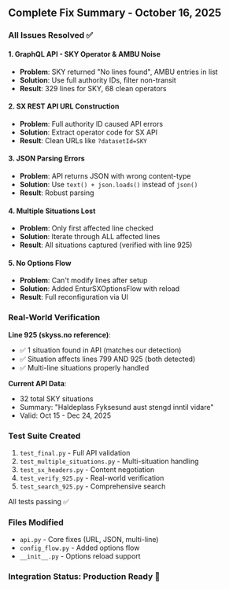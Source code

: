 ## Complete Fix Summary - October 16, 2025

### All Issues Resolved ✅

#### 1. GraphQL API - SKY Operator & AMBU Noise
- **Problem**: SKY returned "No lines found", AMBU entries in list
- **Solution**: Use full authority IDs, filter non-transit
- **Result**: 329 lines for SKY, 68 clean operators

#### 2. SX REST API URL Construction
- **Problem**: Full authority ID caused API errors
- **Solution**: Extract operator code for SX API
- **Result**: Clean URLs like `?datasetId=SKY`

#### 3. JSON Parsing Errors
- **Problem**: API returns JSON with wrong content-type
- **Solution**: Use `text() + json.loads()` instead of `json()`
- **Result**: Robust parsing

#### 4. Multiple Situations Lost
- **Problem**: Only first affected line checked
- **Solution**: Iterate through ALL affected lines
- **Result**: All situations captured (verified with line 925)

#### 5. No Options Flow
- **Problem**: Can't modify lines after setup
- **Solution**: Added EnturSXOptionsFlow with reload
- **Result**: Full reconfiguration via UI

### Real-World Verification

**Line 925 (skyss.no reference)**:
- ✅ 1 situation found in API (matches our detection)
- ✅ Situation affects lines 799 AND 925 (both detected)
- ✅ Multi-line situations properly handled

**Current API Data**:
- 32 total SKY situations
- Summary: "Haldeplass Fyksesund aust stengd inntil vidare"
- Valid: Oct 15 - Dec 24, 2025

### Test Suite Created

1. `test_final.py` - Full API validation
2. `test_multiple_situations.py` - Multi-situation handling
3. `test_sx_headers.py` - Content negotiation
4. `test_verify_925.py` - Real-world verification
5. `test_search_925.py` - Comprehensive search

All tests passing ✅

### Files Modified

- `api.py` - Core fixes (URL, JSON, multi-line)
- `config_flow.py` - Added options flow
- `__init__.py` - Options reload support

### Integration Status: Production Ready 🎉
